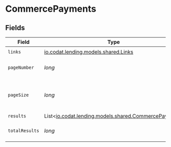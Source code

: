 # CommercePayments


## Fields

| Field                                                                                          | Type                                                                                           | Required                                                                                       | Description                                                                                    |
| ---------------------------------------------------------------------------------------------- | ---------------------------------------------------------------------------------------------- | ---------------------------------------------------------------------------------------------- | ---------------------------------------------------------------------------------------------- |
| `links`                                                                                        | [io.codat.lending.models.shared.Links](../../models/shared/Links.md)                           | :heavy_check_mark:                                                                             | N/A                                                                                            |
| `pageNumber`                                                                                   | *long*                                                                                         | :heavy_check_mark:                                                                             | Current page number.                                                                           |
| `pageSize`                                                                                     | *long*                                                                                         | :heavy_check_mark:                                                                             | Number of items to return in results array.                                                    |
| `results`                                                                                      | List<[io.codat.lending.models.shared.CommercePayment](../../models/shared/CommercePayment.md)> | :heavy_minus_sign:                                                                             | N/A                                                                                            |
| `totalResults`                                                                                 | *long*                                                                                         | :heavy_check_mark:                                                                             | Total number of items.                                                                         |